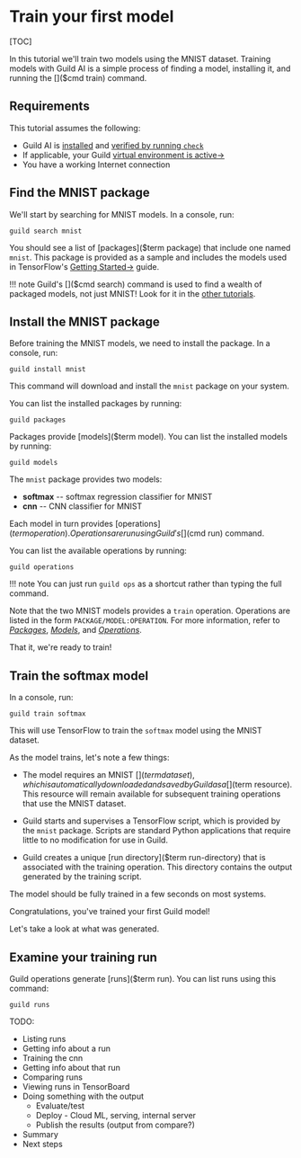# Train your first model

[TOC]

In this tutorial we'll train two models using the MNIST
dataset. Training models with Guild AI is a simple process of finding
a model, installing it, and running the []($cmd train) command.

## Requirements

This tutorial assumes the following:

- Guild AI is [installed](/install) and [verified by running
  `check`](/install#verify-your-installation)
- If applicable, your Guild [virtual environment is
  active->]($virtualenv-activate)
- You have a working Internet connection

## Find the MNIST package

We'll start by searching for MNIST models. In a console, run:

``` shell
guild search mnist
```

You should see a list of [packages]($term package) that include one
named `mnist`. This package is provided as a sample and includes the
models used in TensorFlow's [Getting
Started->](https://www.tensorflow.org/get_started/) guide.

!!! note
    Guild's []($cmd search) command is used to find a wealth of packaged
    models, not just MNIST! Look for it in the [other
    tutorials](/docs/tutorials).

## Install the MNIST package

Before training the MNIST models, we need to install the package. In a
console, run:

``` shell
guild install mnist
```

This command will download and install the `mnist` package on your
system.

You can list the installed packages by running:

``` shell
guild packages
```

Packages provide [models]($term model). You can list the installed models by running:

``` shell
guild models
```

The `mnist` package provides two models:

- **softmax** -- softmax regression classifier for MNIST
- **cnn** -- CNN classifier for MNIST

Each model in turn provides [operations]($term operation). Operations
are run using Guild's []($cmd run) command.

You can list the available operations by running:

``` shell
guild operations
```

!!! note
    You can just run `guild ops` as a shortcut rather than typing
    the full command.

Note that the two MNIST models provides a `train`
operation. Operations are listed in the form
`PACKAGE/MODEL:OPERATION`. For more information, refer to
[*Packages*](/docs/packages/), [*Models*](/docs/models/), and
[*Operations*](/docs/operations/).

That it, we're ready to train!

## Train the softmax model

In a console, run:

``` shell
guild train softmax
```

This will use TensorFlow to train the `softmax` model using the MNIST
dataset.

As the model trains, let's note a few things:

- The model requires an MNIST []($term dataset), which is automatically
  downloaded and saved by Guild as a []($term resource). This resource
  will remain available for subsequent training operations that use
  the MNIST dataset.

- Guild starts and supervises a TensorFlow script, which is provided
  by the `mnist` package. Scripts are standard Python applications
  that require little to no modification for use in Guild.

- Guild creates a unique [run directory]($term run-directory) that is
  associated with the training operation. This directory contains the
  output generated by the training script.

The model should be fully trained in a few seconds on most systems.

Congratulations, you've trained your first Guild model!

Let's take a look at what was generated.

## Examine your training run

Guild operations generate [runs]($term run). You can list runs using
this command:

``` shell
guild runs
```

TODO:

- Listing runs
- Getting info about a run
- Training the cnn
- Getting info about that run
- Comparing runs
- Viewing runs in TensorBoard
- Doing something with the output
  - Evaluate/test
  - Deploy - Cloud ML, serving, internal server
  - Publish the results (output from compare?)
- Summary
- Next steps
